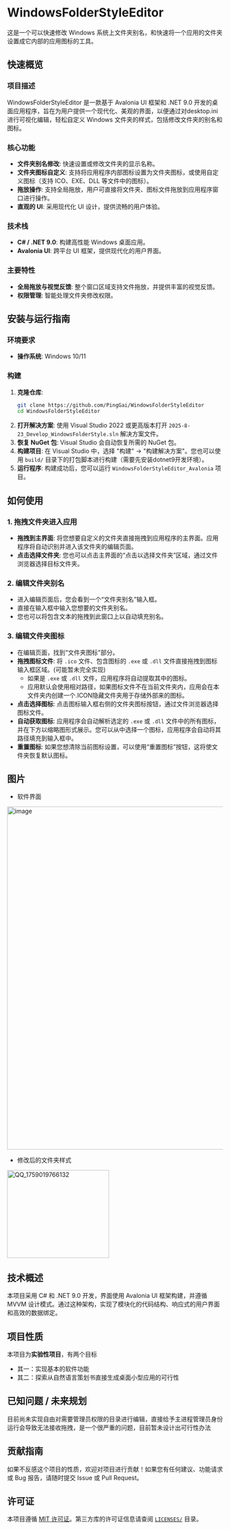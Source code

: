 # WindowsFolderStyleEditor

这是一个可以快速修改 Windows 系统上文件夹别名，和快速将一个应用的文件夹设置成它内部的应用图标的工具。

## 快速概览

### 项目描述
WindowsFolderStyleEditor 是一款基于 Avalonia UI 框架和 .NET 9.0 开发的桌面应用程序，旨在为用户提供一个现代化、美观的界面，以便通过对desktop.ini进行可视化编辑，轻松自定义 Windows 文件夹的样式，包括修改文件夹的别名和图标。

### 核心功能
- **文件夹别名修改**: 快速设置或修改文件夹的显示名称。
- **文件夹图标自定义**: 支持将应用程序内部图标设置为文件夹图标，或使用自定义图标（支持 ICO、EXE、DLL 等文件中的图标）。
- **拖放操作**: 支持全局拖放，用户可直接将文件夹、图标文件拖放到应用程序窗口进行操作。
- **直观的 UI**: 采用现代化 UI 设计，提供流畅的用户体验。

### 技术栈
- **C# / .NET 9.0**: 构建高性能 Windows 桌面应用。
- **Avalonia UI**: 跨平台 UI 框架，提供现代化的用户界面。

### 主要特性
- **全局拖放与视觉反馈**: 整个窗口区域支持文件拖放，并提供丰富的视觉反馈。
- **权限管理**: 智能处理文件夹修改权限。

## 安装与运行指南

### 环境要求
- **操作系统**: Windows 10/11

### 构建
1. **克隆仓库**:
   ```bash
   git clone https://github.com/PingGai/WindowsFolderStyleEditor
   cd WindowsFolderStyleEditor
   ```
2. **打开解决方案**:
   使用 Visual Studio 2022 或更高版本打开 `2025-8-23_Develop_WindowsFolderStyle.sln` 解决方案文件。
3. **恢复 NuGet 包**:
   Visual Studio 会自动恢复所需的 NuGet 包。
4. **构建项目**:
   在 Visual Studio 中，选择 "构建" -> "构建解决方案"。您也可以使用 `build/` 目录下的打包脚本进行构建（需要先安装dotnet9开发环境）。
5. **运行程序**:
   构建成功后，您可以运行 `WindowsFolderStyleEditor_Avalonia` 项目。

## 如何使用

### 1. 拖拽文件夹进入应用
- **拖拽到主界面**: 将您想要自定义的文件夹直接拖拽到应用程序的主界面。应用程序将自动识别并进入该文件夹的编辑页面。
- **点击选择文件夹**: 您也可以点击主界面的“点击以选择文件夹”区域，通过文件浏览器选择目标文件夹。

### 2. 编辑文件夹别名
- 进入编辑页面后，您会看到一个“文件夹别名”输入框。
- 直接在输入框中输入您想要的文件夹别名。
- 您也可以将包含文本的拖拽到此窗口上以自动填充别名。

### 3. 编辑文件夹图标
- 在编辑页面，找到“文件夹图标”部分。
- **拖拽图标文件**: 将 `.ico` 文件、包含图标的 `.exe` 或 `.dll` 文件直接拖拽到图标输入框区域。(可能暂未完全实现)
    - 如果是 `.exe` 或 `.dll` 文件，应用程序将自动提取其中的图标。
    - 应用默认会使用相对路径，如果图标文件不在当前文件夹内，应用会在本文件夹内创建一个.ICON隐藏文件夹用于存储外部来的图标。
- **点击选择图标**: 点击图标输入框右侧的文件夹图标按钮，通过文件浏览器选择图标文件。
- **自动获取图标**: 应用程序会自动解析选定的 `.exe` 或 `.dll` 文件中的所有图标，并在下方以缩略图形式展示。您可以从中选择一个图标，应用程序会自动将其路径填充到输入框中。
- **重置图标**: 如果您想清除当前图标设置，可以使用“重置图标”按钮，这将使文件夹恢复默认图标。

## 图片
- 软件界面
<img width="1061" height="800" alt="image" src="https://github.com/user-attachments/assets/f953988f-4d0c-47d9-ae4e-dd2b572fed51" />

- 修改后的文件夹样式
<img width="238" height="205" alt="QQ_1759019766132" src="https://github.com/user-attachments/assets/ae2dacae-1259-450a-b350-d69f89ea8548" />


## 技术概述

本项目采用 C# 和 .NET 9.0 开发，界面使用 Avalonia UI 框架构建，并遵循 MVVM 设计模式。通过这种架构，实现了模块化的代码结构、响应式的用户界面和高效的数据绑定。

## 项目性质

本项目为**实验性项目**，有两个目标
- 其一：实现基本的软件功能
- 其二：探索从自然语言策划书直接生成桌面小型应用的可行性

## 已知问题 / 未来规划

目前尚未实现自由对需要管理员权限的目录进行编辑，直接给予主进程管理员身份运行会导致无法接收拖拽，是一个很严重的问题，目前暂未设计出可行性办法

## 贡献指南

如果不反感这个项目的性质，欢迎对项目进行贡献！如果您有任何建议、功能请求或 Bug 报告，请随时提交 Issue 或 Pull Request。

## 许可证

本项目遵循 [MIT 许可证](LICENSE)。第三方库的许可证信息请查阅 [`LICENSES/`](LICENSES/) 目录。
